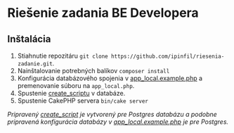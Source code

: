 # Riešenie zadania BE Developera

## Inštalácia

1. Stiahnutie repozitáru `git clone https://github.com/ipinfil/riesenia-zadanie.git`.
2. Nainštalovanie potrebných balíkov `composer install`
3. Konfigurácia databázového spojenia v [app_local.example.php](config/app_local.example.php) a premenovanie súboru na `app_local.php`.
4. Spustenie [create_scriptu](create_script.sql) v databáze.
5. Spustenie CakePHP servera `bin/cake server`

*Pripravený [create_script](create_script.sql) je vytvorený pre Postgres databázu a podobne pripravená konfigurácia databázy v [app_local.example.php](config/app_local.example.php) je pre Postgres.*

